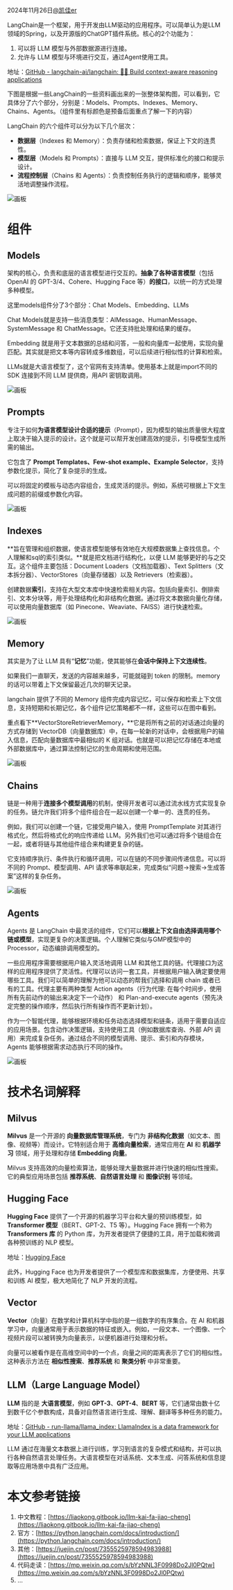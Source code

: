 2024年11月26日[@凯佳er](undefined/qiaokate)

LangChain是一个框架，用于开发由LLM驱动的应用程序。可以简单认为是LLM领域的Spring，以及开源版的ChatGPT插件系统。核心的2个功能为：

1. 可以将 LLM 模型与外部数据源进行连接。
2. 允许与 LLM 模型与环境进行交互，通过Agent使用工具。

地址：[GitHub - langchain-ai/langchain: 🦜🔗 Build context-aware reasoning applications](https://github.com/langchain-ai/langchain)

下图是根据一些LangChain的一些资料画出来的一张整体架构图，可以看到，它具体分了六个部分，分别是：Models、Prompts、Indexes、Memory、Chains、Agents。（组件里有标颜色是预备后面重点了解一下的内容）

LangChain 的六个组件可以分为以下几个层次：

+ **数据层**（Indexes 和 Memory）：负责存储和检索数据，保证上下文的连贯性。
+ **模型层**（Models 和 Prompts）：直接与 LLM 交互，提供标准化的接口和提示设计。
+ **流程控制层**（Chains 和 Agents）：负责控制任务执行的逻辑和顺序，能够灵活地调整操作流程。

![画板](https://cdn.nlark.com/yuque/0/2024/jpeg/2639475/1732590395506-24effb2c-2e28-47eb-8248-371b288a49dc.jpeg)

# 组件
## Models
架构的核心，负责和底层的语言模型进行交互的。**抽象了各种语言模型**（包括 OpenAI 的 GPT-3/4、Cohere、Hugging Face 等）**的接口**，以统一的方式处理多种模型。

这里models组件分了3个部分：Chat Models、Embedding、LLMs

Chat Models就是支持一些消息类型：AIMessage、HumanMessage、SystemMessage 和 ChatMessage。它还支持批处理和结果的缓存。

Embedding 就是用于文本数据的总结和问答，一般和向量库一起使用，实现向量匹配。其实就是把文本等内容转成多维数组，可以后续进行相似性的计算和检索。

LLMs就是大语言模型了，这个官网有支持清单。使用基本上就是import不同的 SDK 连接到不同 LLM 提供商，用API 密钥取调用。

![画板](https://cdn.nlark.com/yuque/0/2024/jpeg/2639475/1732590618102-16c9bc3b-5c1a-4ebf-9496-ef0a262318d1.jpeg)

## Prompts
专注于如何**为语言模型设计合适的提示**（Prompt），因为模型的输出质量很大程度上取决于输入提示的设计。这个就是可以帮开发创建高效的提示，引导模型生成所需的输出。

它包含了 **Prompt Templates、Few-shot example、Example Selector**，支持参数化提示，简化了复杂提示的生成。

可以将固定的模板与动态内容组合，生成灵活的提示。例如，系统可根据上下文生成问题的前缀或参数化内容。

![画板](https://cdn.nlark.com/yuque/0/2024/jpeg/2639475/1732590618358-8c066304-17f5-457d-898a-e6357e323e8e.jpeg)

## Indexes
**旨在管理和组织数据，使语言模型能够有效地在大规模数据集上查找信息。个人理解和sql的索引类似。**就是把文档进行结构化，以便 LLM 能够更好的与之交互。这个组件主要包括：Document Loaders（文档加载器）、Text Splitters（文本拆分器）、VectorStores（向量存储器）以及 Retrievers（检索器）。

创建数据**索引**，支持在大型文本库中快速检索相关内容。包括向量索引、倒排索引、文本分块等，用于处理结构化和非结构化数据。通过将文本数据向量化存储，可以使用向量数据库（如 Pinecone、Weaviate、FAISS）进行快速检索。

![画板](https://cdn.nlark.com/yuque/0/2024/jpeg/2639475/1732590618753-33cfabd7-5be3-4a13-a6cf-62f5e38203b5.jpeg)

## Memory
其实是为了让 LLM 具有“**记忆**”功能，使其能够在**会话中保持上下文连续性**。

如果我们一直聊天，发送的内容越来越多，可能就碰到 token 的限制。memory的话可以带着上下文保留最近几次的聊天记录。

langchain 提供了不同的 Memory 组件完成内容记忆，可以保存和检索上下文信息，支持短期和长期记忆，各个组件记忆策略都不一样，这些可以在图中看到。

重点看下**VectorStoreRetrieverMemory，**它是将所有之前的对话通过向量的方式存储到 VectorDB（向量数据库）中，在每一轮新的对话中，会根据用户的输入信息，匹配向量数据库中最相似的 K 组对话。也就是可以把记忆存储在本地或外部数据库中，通过算法控制记忆的生命周期和使用范围。

![画板](https://cdn.nlark.com/yuque/0/2024/jpeg/2639475/1732590965748-90874a83-c0aa-4d22-8a38-4d6749321e62.jpeg)

## Chains
链是一种用于**连接多个模型调用**的机制，使得开发者可以通过流水线方式实现复杂的任务。链允许我们将多个组件组合在一起以创建一个单一的、连贯的任务。

例如，我们可以创建一个链，它接受用户输入，使用 PromptTemplate 对其进行格式化，然后将格式化的响应传递给 LLM。另外我们也可以通过将多个链组合在一起，或者将链与其他组件组合来构建更复杂的链。

它支持顺序执行、条件执行和循环调用，可以在链的不同步骤间传递信息。可以将不同的 Prompt、模型调用、API 请求等串联起来，完成类似“问题->搜索->生成答案”这样的复杂任务。

![画板](https://cdn.nlark.com/yuque/0/2024/jpeg/2639475/1732590965714-1d451884-8f7c-485d-af01-e7d685aeae8a.jpeg)

## Agents
Agents 是 LangChain 中最灵活的组件，它们可以**根据上下文自由选择调用哪个链或模型**，实现更复杂的决策逻辑。个人理解它类似与GMP模型中的Processor，动态编排调用模型的。

一些应用程序需要根据用户输入灵活地调用 LLM 和其他工具的链。代理接口为这样的应用程序提供了灵活性。代理可以访问一套工具，并根据用户输入确定要使用哪些工具。我们可以简单的理解为他可以动态的帮我们选择和调用 chain 或者已有的工具。代理主要有两种类型 Action agents（行为代理: 在每个时间步，使用所有先前动作的输出来决定下一个动作） 和 Plan-and-execute agents（预先决定完整的操作顺序，然后执行所有操作而不更新计划）。

作为一个智能代理，能够根据环境和任务动态选择模型和链条，适用于需要自适应的应用场景。包含动作决策逻辑，支持使用工具（例如数据库查询、外部 API 调用）来完成复杂任务。通过结合不同的模型调用、提示、索引和内存模块，Agents 能够根据需求动态执行不同的操作。

![画板](https://cdn.nlark.com/yuque/0/2024/jpeg/2639475/1732590965879-821c96fd-07c2-4612-9f9e-16a26bafbf5a.jpeg)

# 技术名词解释
## Milvus
**Milvus** 是一个开源的 **向量数据库管理系统**，专门为 **非结构化数据**（如文本、图像、视频等）而设计。它特别适合用于 **高维向量检索**，通常应用在 **AI** 和 **机器学习** 领域，用于处理和存储 **Embedding 向量**。

Milvus 支持高效的向量检索算法，能够处理大量数据并进行快速的相似性搜索。它的典型应用场景包括 **推荐系统**、**自然语言处理** 和 **图像识别** 等领域。

## Hugging Face
**Hugging Face** 提供了一个开源的机器学习平台和大量的预训练模型，如 **Transformer 模型**（BERT、GPT-2、T5 等）。Hugging Face 拥有一个称为 **Transformers 库** 的 Python 库，为开发者提供了便捷的工具，用于加载和微调各种预训练的 NLP 模型。

地址：[Hugging Face](https://github.com/huggingface)

此外，Hugging Face 也为开发者提供了一个模型库和数据集库，方便使用、共享和训练 AI 模型，极大地简化了 NLP 开发的流程。

## Vector
**Vector**（向量）在数学和计算机科学中指的是一组数字的有序集合。在 AI 和机器学习中，向量通常用于表示数据的特征或嵌入。例如，一段文本、一个图像、一个视频片段可以被转换为向量表示，以便机器进行处理和分析。

向量可以被看作是在高维空间中的一个点，向量之间的距离表示了它们的相似性。这种表示方法在 **相似性搜索**、**推荐系统** 和 **聚类分析** 中非常重要。

## LLM（Large Language Model）
**LLM** 指的是 **大语言模型**，例如 **GPT-3**、**GPT-4**、**BERT** 等，它们通常由数十亿到数千亿个参数构成，具备对自然语言进行生成、理解、翻译等多种任务的能力。

地址：[GitHub - run-llama/llama_index: LlamaIndex is a data framework for your LLM applications](https://github.com/run-llama/llama_index)

LLM 通过在海量文本数据上进行训练，学习到语言的复杂模式和结构，并可以执行各种自然语言处理任务。大语言模型在对话系统、文本生成、问答系统和信息提取等应用场景中具有广泛应用。

# 本文参考链接
1. 中文教程：[https://liaokong.gitbook.io/llm-kai-fa-jiao-cheng](https://liaokong.gitbook.io/llm-kai-fa-jiao-cheng)
2. 官方：[https://python.langchain.com/docs/introduction/](https://python.langchain.com/docs/introduction/)
3. 其他：[https://juejin.cn/post/7355525978594983988](https://juejin.cn/post/7355525978594983988)
4. 代码走读：[https://mp.weixin.qq.com/s/bYzNNL3F0998Do2Jl0PQtw](https://mp.weixin.qq.com/s/bYzNNL3F0998Do2Jl0PQtw)
5. ...



